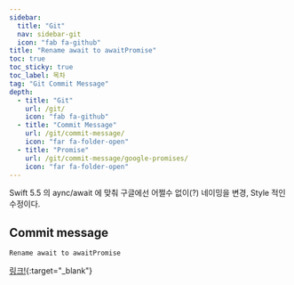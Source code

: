 ```yaml
---
sidebar:
  title: "Git"
  nav: sidebar-git
  icon: "fab fa-github"
title: "Rename await to awaitPromise"
toc: true
toc_sticky: true
toc_label: 목차
tag: "Git Commit Message"
depth:
  - title: "Git"
    url: /git/
    icon: "fab fa-github"
  - title: "Commit Message"
    url: /git/commit-message/
    icon: "far fa-folder-open"
  - title: "Promise"
    url: /git/commit-message/google-promises/
    icon: "far fa-folder-open"
---
```

Swift 5.5 의 aync/await 에 맞춰 구글에선 어쩔수 없이(?) 네이밍을 변경, Style 적인 수정이다.


## Commit message
```
Rename await to awaitPromise
```

[<i class="fas fa-link"></i> 링크!](https://github.com/google/promises/commit/5d070816f183c8996626fe8ce066253feeb39723){:target="_blank"}
